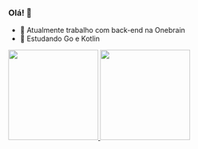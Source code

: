 ### Olá! 👋

- 🔭 Atualmente trabalho com back-end na Onebrain
- 🌱 Estudando Go e Kotlin


<div>
  <a href="https://github.com/macedont">
  <img height="180em" src="https://github-readme-stats.vercel.app/api?username=macedont&show_icons=true&theme=dark&include_all_commits=true&count_private=true"/>
  <img height="180em" src="https://github-readme-stats.vercel.app/api/top-langs/?username=macedont&layout=compact&langs_count=7&theme=dark"/>
</div>
  
  ##
  
 <!-- <div> 
  <a href="https://www.linkedin.com/in/cleitonr" target="_blank"><img src="https://img.shields.io/badge/-LinkedIn-%230077B5?style=for-the-badge&logo=linkedin&logoColor=white" target="_blank"></a> 
 
  ![Snake animation](https://github.com/macedont/macedont/blob/output/github-contribution-grid-snake.svg)
 
</div> -->
